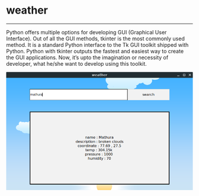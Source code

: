 # weather
---

Python offers multiple options for developing GUI (Graphical User Interface). Out of all the GUI methods, tkinter is the most commonly used method. It is a standard Python interface to the Tk GUI toolkit shipped with Python. Python with tkinter outputs the fastest and easiest way to create the GUI applications. Now, it’s upto the imagination or necessity of developer, what he/she want to develop using this toolkit.


![screen](screen.png)
